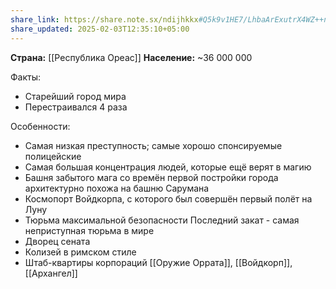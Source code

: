 ```yaml
---
share_link: https://share.note.sx/ndijhkkx#Q5k9v1HE7/LhbaArExutrX4WZ++nyIUc3rlnv+rz5AE
share_updated: 2025-02-03T12:35:10+05:00
---
```

**Страна:** [[Республика Ореас]]
**Население:** ~36 000 000

Факты:
- Старейший город мира
- Перестраивался 4 раза

Особенности:
- Самая низкая преступность; самые хорошо спонсируемые полицейские
- Самая большая концентрация людей, которые ещё верят в магию
- Башня забытого мага со времён первой постройки города архитектурно похожа на башню Сарумана
- Космопорт Войдкорпа, с которого был совершён первый полёт на Луну
- Тюрьма максимальной безопасности Последний закат - самая неприступная тюрьма в мире
- Дворец сената
- Колизей в римском стиле
- Штаб-квартиры корпораций [[Оружие Оррата]], [[Войдкорп]], [[Архангел]]